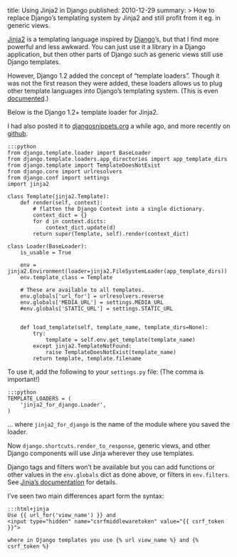 title: Using Jinja2 in Django
published: 2010-12-29
summary: >
    How to replace Django’s templating system by Jinja2 and still profit from
    it eg. in generic views.
    
[Jinja2](http://jinja.pocoo.org/) is a templating language inspired by
[Django](https://www.djangoproject.com/)’s, but that I find more powerful
and less awkward. You can just use it a library in a Django application,
but then other parts of Django such as generic views still use Django
templates.

However, Django 1.2 added the concept of “template loaders”. Though it was
not the first reason they were added, these loaders allows us to plug other
template languages into Django’s templating system. (This is even
[documented](https://docs.djangoproject.com/en/1.7/ref/templates/api/#using-an-alternative-template-language).)

Below is the Django 1.2+ template loader for Jinja2.

I had also posted it to
[djangosnippets.org](https://djangosnippets.org/snippets/2063/) a while ago,
and more recently on
[github](https://github.com/SimonSapin/snippets/blob/master/jinja2_for_django.py).

    :::python
    from django.template.loader import BaseLoader
    from django.template.loaders.app_directories import app_template_dirs
    from django.template import TemplateDoesNotExist
    from django.core import urlresolvers
    from django.conf import settings
    import jinja2

    class Template(jinja2.Template):
        def render(self, context):
            # flatten the Django Context into a single dictionary.
            context_dict = {}
            for d in context.dicts:
                context_dict.update(d)
            return super(Template, self).render(context_dict)

    class Loader(BaseLoader):
        is_usable = True
        
        env = jinja2.Environment(loader=jinja2.FileSystemLoader(app_template_dirs))
        env.template_class = Template

        # These are available to all templates.
        env.globals['url_for'] = urlresolvers.reverse
        env.globals['MEDIA_URL'] = settings.MEDIA_URL
        #env.globals['STATIC_URL'] = settings.STATIC_URL
        

        def load_template(self, template_name, template_dirs=None):
            try:
                template = self.env.get_template(template_name)
            except jinja2.TemplateNotFound:
                raise TemplateDoesNotExist(template_name)
            return template, template.filename


To use it, add the following to your `settings.py` file:
(The comma is important!)

    :::python
    TEMPLATE_LOADERS = (
        'jinja2_for_django.Loader',
    )

… where `jinja2_for_django` is the name of the module where you saved the loader.

Now `django.shortcuts.render_to_response`, generic views, and other Django
components will use Jinja wherever they use templates.

Django tags and filters won’t be available but you can add functions or other
values in the `env.globals` dict as done above, or filters in `env.filters`.
See [Jinja’s documentation](http://jinja.pocoo.org/api/#jinja2.Environment)
for details.

I’ve seen two main differences apart form the syntax:

    :::html+jinja
    Use {{ url_for('view_name') }} and
    <input type="hidden" name="csrfmiddlewaretoken" value="{{ csrf_token }}">

    where in Django templates you use {% url view_name %} and {% csrf_token %}



